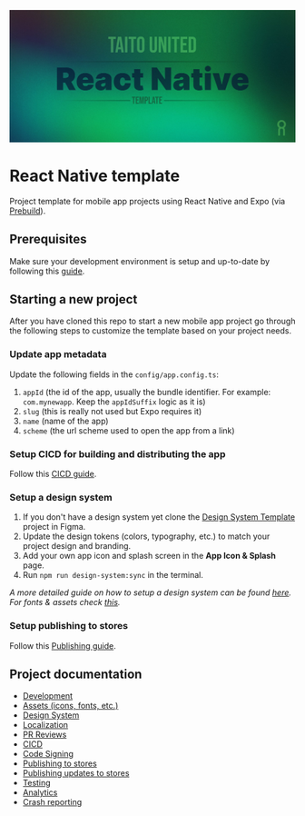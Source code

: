<p align='center'>
  <img src="docs/banner.jpg" alt="Taito React Native Template banner image"/>
<p/>

# React Native template

Project template for mobile app projects using React Native and Expo (via [Prebuild](https://docs.expo.dev/workflow/prebuild/)).

## Prerequisites

Make sure your development environment is setup and up-to-date by following this [guide](https://reactnative.dev/docs/environment-setup).

## Starting a new project

After you have cloned this repo to start a new mobile app project go through the following steps to customize the template based on your project needs.

### Update app metadata

Update the following fields in the `config/app.config.ts`:

1. `appId` (the id of the app, usually the bundle identifier. For example: `com.mynewapp`. Keep the `appIdSuffix` logic as it is)
2. `slug` (this is really not used but Expo requires it)
3. `name` (name of the app)
4. `scheme` (the url scheme used to open the app from a link)

### Setup CICD for building and distributing the app

Follow this [CICD guide](/docs/CICD.md).

### Setup a design system

1. If you don't have a design system yet clone the [Design System Template](https://www.figma.com/file/vEO1Adp6j0nHiiq9BiexE1/Design-System-Template) project in Figma.
2. Update the design tokens (colors, typography, etc.) to match your project design and branding.
3. Add your own app icon and splash screen in the **App Icon & Splash** page.
4. Run `npm run design-system:sync` in the terminal.

*A more detailed guide on how to setup a design system can be found [here](/docs/DESIGN_SYSTEM.md). For fonts & assets check [this](/docs/ASSETS.md).*

### Setup publishing to stores

Follow this [Publishing guide](/docs/PUBLISHING.md).

## Project documentation

- [Development](/docs/DEVELOPMENT.md)
- [Assets (icons, fonts, etc.)](/docs/ASSETS.md)
- [Design System](/docs/DESIGN_SYSTEM.md)
- [Localization](/docs/LOCALIZATION.md)
- [PR Reviews](/docs/PR_REVIEWS.md)
- [CICD](/docs/CICD.md)
- [Code Signing](/docs/CODE_SIGNING.md)
- [Publishing to stores](/docs/PUBLISHING.md)
- [Publishing updates to stores](/docs/UPDATES.md)
- [Testing](/docs/TESTING.md)
- [Analytics](/docs/ANALYTICS.md)
- [Crash reporting](/docs/CRASH_REPORTING.md)

